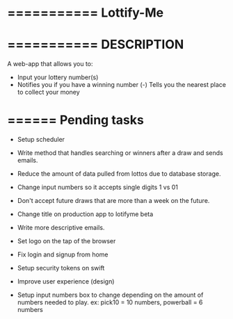 
===========
Lottify-Me
===========

===========
DESCRIPTION
===========

A web-app that allows you to:

 -  Input your lottery number(s)
 -  Notifies you if you have a winning number
(-) Tells you the nearest place to collect your money

======
Pending tasks
======

 -  Setup scheduler

 -  Write method that handles searching or winners after a draw and sends emails.

 -  Reduce the amount of data pulled from lottos due to database storage.

 -  Change input numbers so it accepts single digits 1 vs 01

 -  Don't accept future draws that are more than a week on the future.

 -  Change title on production app to lotifyme beta

 -  Write more descriptive emails.

 -  Set logo on the tap of the browser

 -  Fix login and signup from home

 -  Setup security tokens on swift

 -  Improve user experience (design)

  -  Setup input numbers box to change depending on the amount of numbers needed to play. ex: pick10 = 10 numbers, powerball = 6 numbers